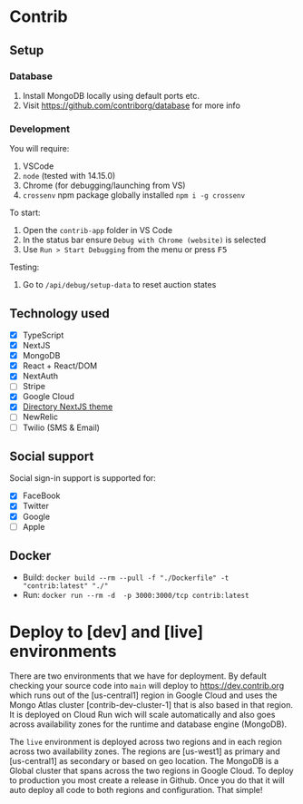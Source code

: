 # Contrib

## Setup

### Database

1. Install MongoDB locally using default ports etc.
2. Visit https://github.com/contriborg/database for more info

### Development

You will require:

1. VSCode
2. `node` (tested with 14.15.0)
3. Chrome (for debugging/launching from VS)
4. `crossenv` npm package globally installed `npm i -g crossenv`

To start:

1. Open the `contrib-app` folder in VS Code
2. In the status bar ensure `Debug with Chrome (website)` is selected
3. Use `Run > Start Debugging` from the menu or press <kbd>F5</kbd>

Testing:

1. Go to `/api/debug/setup-data` to reset auction states

## Technology used

- [x] TypeScript
- [x] NextJS
- [x] MongoDB
- [x] React + React/DOM
- [x] NextAuth
- [ ] Stripe
- [x] Google Cloud
- [x] [Directory NextJS theme](https://directory-rose.now.sh/docs/docs-next)
- [ ] NewRelic
- [ ] Twilio (SMS & Email)

## Social support

Social sign-in support is supported for:

- [x] FaceBook
- [x] Twitter
- [x] Google
- [ ] Apple

## Docker

* Build: `docker build --rm --pull -f "./Dockerfile" -t "contrib:latest" "./"`
* Run: `docker run --rm -d  -p 3000:3000/tcp contrib:latest`

# Deploy to [dev] and [live] environments

There are two environments that we have for deployment. By default checking your source code into `main` will deploy to https://dev.contrib.org which runs out of the [us-central1] region in Google Cloud and uses the Mongo Atlas cluster [contrib-dev-cluster-1] that is also based in that region. It is deployed on Cloud Run wich will scale automatically and also goes across availability zones for the runtime and database engine (MongoDB). 

The `live` environment is deployed across two regions and in each region across two availability zones. The regions are [us-west1] as primary and [us-central1] as secondary or based on geo location. The MongoDB is a Global cluster that spans across the two regions in Google Cloud. To deploy to production you most create a release in Github. Once you do that it will auto deploy all code to both regions and configuration. That simple!
